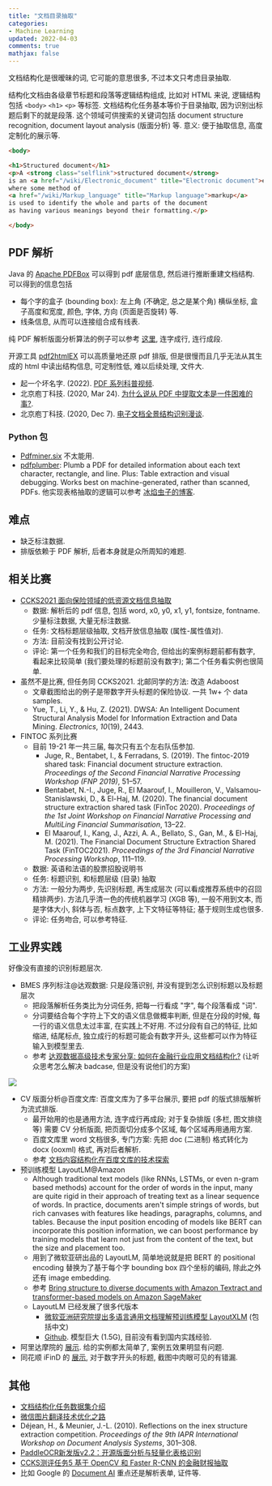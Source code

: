 ```yaml
---
title: "文档目录抽取"
categories: 
- Machine Learning
updated: 2022-04-03
comments: true
mathjax: false
---
```


文档结构化是很暧昧的词, 它可能的意思很多, 不过本文只考虑目录抽取.

结构化文档由各级章节标题和段落等逻辑结构组成, 比如对 HTML 来说, 逻辑结构包括 `<body>` `<h1>` `<p>` 等标签. 文档结构化任务基本等价于目录抽取, 因为识别出标题后剩下的就是段落. 这个领域可供搜索的关键词包括 document structure recognition, document layout analysis (版面分析) 等. 意义: 便于抽取信息, 高度定制化的展示等.

<!-- more -->

```html
<body>

<h1>Structured document</h1>
<p>A <strong class="selflink">structured document</strong> 
is an <a href="/wiki/Electronic_document" title="Electronic document">electronic document</a> 
where some method of 
<a href="/wiki/Markup_language" title="Markup language">markup</a> 
is used to identify the whole and parts of the document 
as having various meanings beyond their formatting.</p>

</body>
```

## PDF 解析

Java 的 [Apache PDFBox](https://pdfbox.apache.org/) 可以得到 pdf 底层信息, 然后进行推断重建文档结构. 可以得到的信息包括

- 每个字的盒子 (bounding box): 左上角 (不确定, 总之是某个角) 横纵坐标, 盒子高度和宽度, 颜色, 字体, 方向 (页面是否旋转) 等. 
- 线条信息, 从而可以连接组合成有线表.

纯 PDF 解析版面分析算法的例子可以参考 [这里](https://pdfminersix.readthedocs.io/en/latest/topic/converting_pdf_to_text.html), 连字成行, 连行成段.

开源工具 [pdf2htmlEX](https://pdf2htmlex.github.io/pdf2htmlEX/) 可以高质量地还原 pdf 排版, 但是很慢而且几乎无法从其生成的 html 中读出结构信息, 可定制性低, 难以后续处理, 文件大.

- 起一个坏名字. (2022). [PDF 系列科普视频](https://www.bilibili.com/video/BV1Mr4y1679f).
- 北京庖丁科技. (2020, Mar 24). [为什么说从 PDF 中提取文本是一件困难的事?](https://mp.weixin.qq.com/s/99LlGzr1K1LrigW1w6uCgg).
- 北京庖丁科技. (2020, Dec 7). [电子文档全景结构识别漫谈](https://mp.weixin.qq.com/s/aH2kEqtUElAtub3El1l_kg).

### Python 包

- [Pdfminer.six](https://github.com/pdfminer/pdfminer.six) 不太能用.
- [pdfplumber](https://github.com/jsvine/pdfplumber): Plumb a PDF for detailed information about each text character, rectangle, and line. Plus: Table extraction and visual debugging. Works best on machine-generated, rather than scanned, PDFs. 他实现表格抽取的逻辑可以参考 [冰焰虫子的博客](https://iceflameworm.github.io/).

<!--
### 其他

- 根据字体可以判别粗体/斜体与否, 比如 [这里](https://github.com/jsvine/pdfplumber/issues/299) 粗体直接有 bold, [这里](https://github.com/jsvine/pdfplumber/issues/368) 说斜体可以从 fontname 判断, 但实际好像不行. [下划线的判别方法](https://github.com/jsvine/pdfplumber/issues/368).
- Poor man's bold 会以重复相同的字两次 (平移微小的量) 实现.
-->

## 难点

- 缺乏标注数据.
- 排版依赖于 PDF 解析, 后者本身就是众所周知的难题.

## 相关比赛

- [CCKS2021 面向保险领域的低资源文档信息抽取](https://tianchi.aliyun.com/competition/entrance/531903/introduction)
    - 数据: 解析后的 pdf 信息, 包括 word, x0, y0, x1, y1, fontsize, fontname. 少量标注数据, 大量无标注数据.
    - 任务: 文档标题层级抽取, 文档开放信息抽取 (属性-属性值对). 
    - 方法: 目前没有找到公开讨论.
    - 评论: 第一个任务和我们的目标完全吻合, 但给出的案例标题前都有数字, 看起来比较简单 (我们要处理的标题前没有数字); 第二个任务看实例也很简单.
- 虽然不是比赛, 但任务同 CCKS2021. 北邮同学的方法: 改造 Adaboost
    - 文章截图给出的例子是带数字开头标题的保险协议. 一共 1w+ 个 data samples.
    - Yue, T., Li, Y., & Hu, Z. (2021). DWSA: An Intelligent Document Structural Analysis Model for Information Extraction and Data Mining. *Electronics*, *10*(19), 2443.
- FINTOC 系列比赛
    - 目前 19-21 年一共三届, 每次只有五个左右队伍参加.
        - Juge, R., Bentabet, I., & Ferradans, S. (2019). The fintoc-2019 shared task: Financial document structure extraction. *Proceedings of the Second Financial Narrative Processing Workshop (FNP 2019)*, 51–57.
        - Bentabet, N.-I., Juge, R., El Maarouf, I., Mouilleron, V., Valsamou-Stanislawski, D., & El-Haj, M. (2020). The financial document structure extraction shared task (FinToc 2020). *Proceedings of the 1st Joint Workshop on Financial Narrative Processing and MultiLing Financial Summarisation*, 13–22.
        - El Maarouf, I., Kang, J., Azzi, A. A., Bellato, S., Gan, M., & El-Haj, M. (2021). The Financial Document Structure Extraction Shared Task (FinTOC2021). *Proceedings of the 3rd Financial Narrative Processing Workshop*, 111–119.
    - 数据: 英语和法语的股票招股说明书
    - 任务: 标题识别, 和标题层级 (目录) 抽取
    - 方法: 一般分为两步, 先识别标题, 再生成层次 (可以看成推荐系统中的召回精排两步). 方法几乎清一色的传统机器学习 (XGB 等), 一般不用到文本, 而是字体大小, 斜体与否, 标点数字, 上下文特征等特征; 基于规则生成也很多.
    - 评论: 任务吻合, 可以参考特征.


## 工业界实践

好像没有直接的识别标题层次.

- BMES 序列标注@达观数据: 只是段落识别, 并没有提到怎么识别标题以及标题层次
    - 把段落解析任务类比为分词任务, 把每一行看成 "字", 每个段落看成 "词". 
    - 分词要结合每个字符上下文的语义信息做概率判断, 但是在分段的时候, 每一行的语义信息太过丰富, 在实践上不好用. 不过分段有自己的特征, 比如缩进, 结尾标点, 独立成行的标题可能会有数字开头, 这些都可以作为特征输入到模型里去. 
    - 参考 [达观数据高级技术专家分享: 如何在金融行业应用文档结构化?](https://zhuanlan.zhihu.com/p/260440588) (让听众思考怎么解决 badcase, 但是没有说他们的方案)

![](https://shiina18.github.io/assets/posts/images/20211213152655088_17000.png)

- CV 版面分析@百度文库: 百度文库为了多平台展示, 要把 pdf 的版式排版解析为流式排版. 
    - 最开始用的也是通用方法, 连字成行再成段; 对于复杂排版 (多栏, 图文排绕等) 需要 CV 分析版面, 把页面切分成多个区域, 每个区域再用通用方案. 
    - 百度文库里 word 文档很多, 专门方案: 先把 doc (二进制) 格式转化为 docx (ooxml) 格式, 再对后者解析. 
    - 参考 [文档内容结构化在百度文库的技术探索](https://mp.weixin.qq.com/s/QIp8K6U-FCj2H9cq_SgkPA)
- 预训练模型 LayoutLM@Amazon
    - Although traditional text models (like RNNs, LSTMs, or even n-gram based methods) account for the order of words in the input, many are quite rigid in their approach of treating text as a linear sequence of words. In practice, documents aren't simple strings of words, but rich canvases with features like headings, paragraphs, columns, and tables. Because the input position encoding of models like BERT can incorporate this position information, we can boost performance by training models that learn not just from the content of the text, but the size and placement too. 
    - 用到了微软亚研出品的 LayoutLM, 简单地说就是把 BERT 的 positional encoding 替换为了基于每个字 bounding box 四个坐标的编码, 除此之外还有 image embedding. 
    - 参考 [Bring structure to diverse documents with Amazon Textract and transformer-based models on Amazon SageMaker](https://aws.amazon.com/cn/blogs/machine-learning/bring-structure-to-diverse-documents-with-amazon-textract-and-transformer-based-models-on-amazon-sagemaker/)
    - LayoutLM 已经发展了很多代版本
        - [微软亚洲研究院提出多语言通用文档理解预训练模型 LayoutXLM](https://www.msra.cn/zh-cn/news/features/layoutxlm) (包括中文)
        - [Github](https://github.com/microsoft/unilm/tree/master/layoutxlm). 模型巨大 (1.5G), 目前没有看到国内实践经验.
- 阿里达摩院的 [展示](https://vision.aliyun.com/experience/detail?spm=a2c4g.11186623.0.0.6cc469768Y2hb7&&tagName=ocr&children=TrimDocument). 给的实例都太简单了, 案例五效果明显有问题.
- 同花顺 iFinD 的 [展示](https://www.sohu.com/a/238369466_100132876), 对于数字开头的标题, 截图中肉眼可见的有错漏.

## 其他

- [文档结构化任务数据集介绍](https://zhuanlan.zhihu.com/p/437042065)  
- [微信图片翻译技术优化之路](https://mp.weixin.qq.com/s/GVLZ3IRanjJebp87we_R5A)
- Déjean, H., & Meunier, J.-L. (2010). Reflections on the inex structure extraction competition. *Proceedings of the 9th IAPR International Workshop on Document Analysis Systems*, 301–308.
- [PaddleOCR新发版v2.2：开源版面分析与轻量化表格识别](https://mp.weixin.qq.com/s/Au6PGio56IJ1bdY3GkaIgg)
- [CCKS测评任务5 基于 OpenCV 和 Faster R-CNN 的金融财报抽取](https://conference.bj.bcebos.com/ccks2019/eval/webpage/pdfs/eval_paper_5_6.pdf)
- 比如 Google 的 [Document AI](https://cloud.google.com/document-ai) 重点还是解析表单, 证件等.